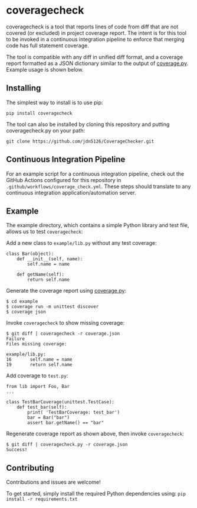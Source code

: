 # coveragecheck
coveragecheck is a tool that reports lines of code from diff that are not covered (or excluded) in project coverage report. 
The intent is for this tool to be invoked in a continuous integration pipeline to enforce that merging code has full statement 
coverage.

The tool is compatible with any diff in unified diff format, and a coverage report formatted as a JSON dictionary similar to the
output of [coverage.py](https://coverage.readthedocs.io). Example usage is shown below.

## Installing
The simplest way to install is to use pip:
```
pip install coveragecheck
```

The tool can also be installed by cloning this repository and putting coveragecheck.py on your path:
```
git clone https://github.com/jdn5126/CoverageChecker.git
```

## Continuous Integration Pipeline
For an example script for a continuous integration pipeline, check out the GitHub Actions configured for this repository in
`.github/workflows/coverage_check.yml`. These steps should translate to any continuous integration application/automation server.

## Example
The example directory, which contains a simple Python library and test file, allows us to test `coveragecheck`:

Add a new class to `example/lib.py` without any test coverage:
```
class Bar(object):
    def __init__(self, name):
        self.name = name

    def getName(self):
        return self.name
```

Generate the coverage report using [coverage.py](https://coverage.readthedocs.io):
```
$ cd example
$ coverage run -m unittest discover
$ coverage json
```

Invoke `coveragecheck` to show missing coverage:
```
$ git diff | coveragecheck -r coverage.json
Failure
Files missing coverage:

example/lib.py:
16       self.name = name
19       return self.name
```

Add coverage to `test.py`:
```
from lib import Foo, Bar
...

class TestBarCoverage(unittest.TestCase):
    def test_bar(self):
        print( 'TestBarCoverage: test_bar')
        bar = Bar("bar")
        assert bar.getName() == "bar"
```

Regenerate coverage report as shown above, then invoke `coveragecheck`:
```
$ git diff | coveragecheck.py -r coverage.json
Success!
```

## Contributing
Contributions and issues are welcome!

To get started, simply install the required Python dependencies using:
`pip install -r requirements.txt`
